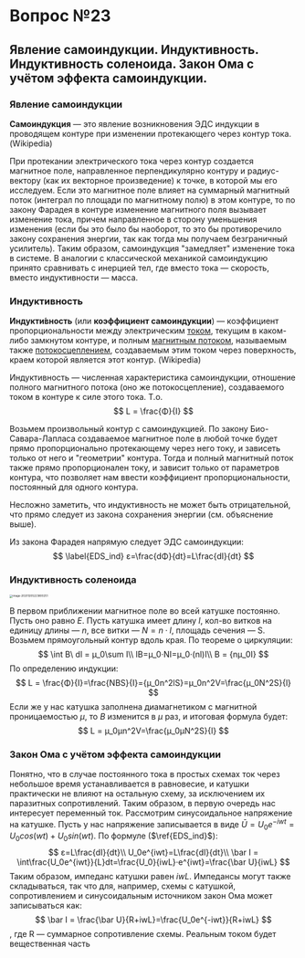 # Вопрос №23

## Явление самоиндукции. Индуктивность. Индуктивность соленоида. Закон Ома с учётом эффекта самоиндукции.

### Явление самоиндукции

**Самоиндукция** — это явление возникновения ЭДС индукции в проводящем контуре при изменении протекающего через контур тока. (Wikipedia)

При протекании электрического тока через контур создается магнитное поле, направленное перпендикулярно контуру и радиус-вектору (как их векторное произведение) к точке, в которой мы его исследуем. Если это магнитное поле влияет на суммарный магнитный поток (интеграл по площади по магнитному полю) в этом контуре, то по закону Фарадея в контуре изменение магнитного поля вызывает изменение тока, причем направленное в сторону уменьшения изменения (если бы это было бы наоборот, то это бы противоречило закону сохранения энергии, так как тогда мы получаем безграничный усилитель). Таким образом, самоиндукция "замедляет" изменение тока в системе. В аналогии с классической механикой самоиндукцию принято сравнивать с инерцией тел, где вместо тока — скорость, вместо индуктивности — масса. 

### Индуктивность

**Индукти́вность** (или **коэффициент самоиндукции**) — коэффициент пропорциональности между электрическим [током](https://ru.wikipedia.org/wiki/Сила_тока), текущим в каком-либо замкнутом контуре, и полным [магнитным потоком](https://ru.wikipedia.org/wiki/Магнитный_поток), называемым также [потокосцеплением](https://ru.wikipedia.org/wiki/Потокосцепление), создаваемым этим током через поверхность, краем которой является этот контур. (Wikipedia)

Индуктивность — численная характеристика самоиндукции, отношение полного магнитного потока (оно же потокосцепление), создаваемого током в контуре к силе этого тока. Т.о.
$$
L = \frac{Φ}{I}
$$


Возьмем произвольный контур с самоиндукцией. По закону Био-Савара-Лапласа создаваемое магнитное поле в любой точке будет прямо пропорционально протекающему через него току, и зависеть только от него и "геометрии" контура. Тогда и полный магнитный поток также прямо пропорционален току,  и зависит только от параметров контура, что позволяет нам ввести коэффициент пропорциональности, постоянный для одного контура.

Несложно заметить, что индуктивность не может быть отрицательной, что прямо следует из закона сохранения энергии (см. объяснение выше). 

Из закона Фарадея напрямую следует ЭДС самоиндукции:
$$
\label{EDS_ind}
ε=\frac{dΦ}{dt}=L\frac{dI}{dt}
$$


### Индуктивность соленоида

<img src="C:%5CUsers%5CUser%5CDesktop%5Cworkspace%5Ctests%5Ctext%20tests%5Cimages%5Cimage-20201205223800251.png" alt="image-20201205223800251" style="zoom:33%;" />

В первом приближении магнитное поле во всей катушке постоянно. Пусть оно равно $E$. Пусть катушка имеет длину $l$, кол-во витков на единицу длины — $n$, все витки — $N = n·l$, площадь сечения — S. Возьмем прямоугольный контур вдоль края. По теореме о циркуляции:
$$
\int B\ dl = μ_0\sum I\\
lB=μ_0·NI=μ_0·(nl)I\\
B = {nμ_0I}
$$
По определению индукции:
$$
L = \frac{Φ}{I}=\frac{NBS}{I}={μ_0n^2lS}=μ_0n^2V=\frac{μ_0N^2S}{l}
$$
Если же у нас катушка заполнена диамагнетиком с магнитной проницаемостью $μ$, то $B$ изменится в $μ$ раз, и итоговая формула будет:
$$
L = μ_0μn^2V=\frac{μ_0μN^2S}{l}
$$

### Закон Ома с учётом эффекта самоиндукции

Понятно, что в случае постоянного тока в простых схемах ток через небольшое время устанавливается в равновесие, и катушки практически не влияют на остальную схему, за исключением их паразитных сопротивлений. Таким образом, в первую очередь нас интересует переменный ток. Рассмотрим синусоидальное напряжение на катушке. Пусть у нас напряжение записывается в виде $\bar U = U_0e^{-iwt}=U_0cos(wt)+U_0sin(wt)$. По формуле ($\ref{EDS_ind}$):
$$
ε=L\frac{dI}{dt}\\
U_0e^{iwt}=L\frac{dI}{dt}\\
\bar I = \int\frac{U_0e^{iwt}}{L}dt=\frac{U_0}{iwL}·e^{iwt}=\frac{\bar U}{iwL}
$$
Таким образом, импеданс катушки равен $iwL$. Импедансы могут также складываться, так что для, например, схемы с катушкой, сопротивлением и синусоидальным источником закон Ома может записываться как:
$$
\bar I = \frac{\bar U}{R+iwL}=\frac{U_0e^{-iwt}}{R+iwL}
$$
, где R — суммарное сопротивление схемы. Реальным током будет вещественная часть 